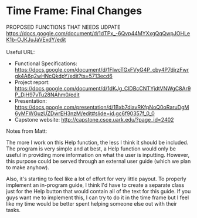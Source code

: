 # Time Frame: Final Changes


PROPOSED FUNCTIONS THAT NEEDS UDPATE 
<br>
<a href="https://docs.google.com/document/d/1dTPx_-6Qvp44MYXxgQqQwpJOHLeK1b-OJKJuJaVExdY/edit">https://docs.google.com/document/d/1dTPx_-6Qvp44MYXxgQqQwpJOHLeK1b-OJKJuJaVExdY/edit</a>
<br>
<br>
Useful URL: 
<ul>
<li>Functional Specifications: <a href="https://docs.google.com/document/d/1FlwcTGxFVyG4P_cby4P7djrzFwrgk4A6q2wHNcQkdpY/edit?ts=5713ecd6">https://docs.google.com/document/d/1FlwcTGxFVyG4P_cby4P7djrzFwrgk4A6q2wHNcQkdpY/edit?ts=5713ecd6</a></li>
<li>Project report: <a href="https://docs.google.com/document/d/1dKJg_ClDBcCNTYjdtVNWgC8Ar9P_DjH97vTu28NAhm0/edit">https://docs.google.com/document/d/1dKJg_ClDBcCNTYjdtVNWgC8Ar9P_DjH97vTu28NAhm0/edit</a></li>
<li>Presentation: <a href="https://docs.google.com/presentation/d/1Bxb7diavRKfpNoQ0oRaruDgM6yMFWGuzUZDwrEH3nzM/edit#slide=id.gc6f90357f_0_0">https://docs.google.com/presentation/d/1Bxb7diavRKfpNoQ0oRaruDgM6yMFWGuzUZDwrEH3nzM/edit#slide=id.gc6f90357f_0_0</a></li>
<li>Capstone website: <a href="http://capstone.csce.uark.edu/?page_id=2402">http://capstone.csce.uark.edu/?page_id=2402</a></li>
</ul>

Notes from Matt:

The more I work on this Help function, the less I think it should be included. The program is very simple and at best, a Help function would only be useful in providing more information on what the user is inputting. However, this purpose could be served through an external user guide (which we plan to make anyhow). 

Also, it's starting to feel like a lot of effort for very little payout. To properly implement an in-program guide, I think I'd have to create a separate class just for the Help button that would contain all of the text for this guide. If you guys want me to implement this, I can try to do it in the time frame but I feel like my time would be better spent helping someone else out with their tasks.